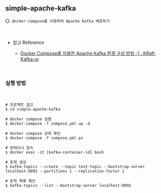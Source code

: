 ## simple-apache-kafka

    ⭕️ docker-compose를 이용하여 Apache Kafka 배포하기

<br/>

- 참고 Reference

  - [Docker Compose를 이용한 Apache Kafka 환경 구성 방법 -1 : KRaft, Kafka-ui](https://adjh54.tistory.com/637)

<br/>

### 실행 방법

<br/>

```shell
# 프로젝트 접근
$ cd simple-apache-kafka

# docker compose 실행
$ docker-compose -f compose.yml up -d

# docker compose 상태 확인
$ docker-compose -f compose.yml ps

# 컨테이너 접속
$ docker exec -it [kafka-container-id] bash

# 토픽 생성
$ kafka-topics --create --topic test-topic --bootstrap-server localhost:9092 --partitions 1 --replication-factor 1

# 토픽 목록 확인
$ kafka-topics --list --bootstrap-server localhost:9092
```
